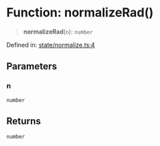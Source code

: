 # Function: normalizeRad()

> **normalizeRad**(`n`): `number`

Defined in: [state/normalize.ts:4](https://github.com/benallfree/lab13/blob/c14b6cbe39823dfc265f5d26450ed040a344e64f/sdk/src/online/state/normalize.ts#L4)

## Parameters

### n

`number`

## Returns

`number`
